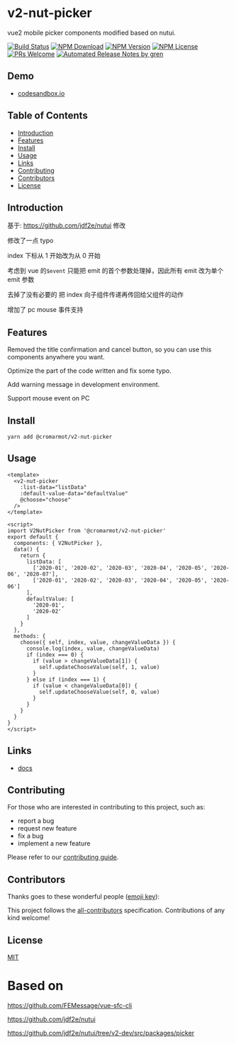 # v2-nut-picker

vue2 mobile picker components modified based on nutui.

[![Build Status](https://badgen.net/travis/cromarmot/v2-nut-picker/master)](https://travis-ci.com/cromarmot/v2-nut-picker)
[![NPM Download](https://badgen.net/npm/dm/@cromarmot/v2-nut-picker)](https://www.npmjs.com/package/@cromarmot/v2-nut-picker)
[![NPM Version](https://badge.fury.io/js/%40cromarmot%2Fv2-nut-picker.svg)](https://www.npmjs.com/package/@cromarmot/v2-nut-picker)
[![NPM License](https://badgen.net/npm/license/@cromarmot/v2-nut-picker)](https://github.com/cromarmot/v2-nut-picker/blob/master/LICENSE)
[![PRs Welcome](https://img.shields.io/badge/PRs-welcome-brightgreen.svg)](https://github.com/cromarmot/v2-nut-picker/pulls)
[![Automated Release Notes by gren](https://img.shields.io/badge/%F0%9F%A4%96-release%20notes-00B2EE.svg)](https://github-tools.github.io/github-release-notes/)

## Demo

- [codesandbox.io](https://codesandbox.io/s/late-glade-eyqgw?file=/src/App.vue)

## Table of Contents

- [Introduction](#introduction)
- [Features](#features)
- [Install](#install)
- [Usage](#usage)
- [Links](#links)
- [Contributing](#contributing)
- [Contributors](#contributors)
- [License](#license)

## Introduction

基于: https://github.com/jdf2e/nutui 修改

修改了一点 typo

index 下标从 1 开始改为从 0 开始

考虑到 vue 的`$event` 只能把 emit 的首个参数处理掉，因此所有 emit 改为单个 emit 参数

去掉了没有必要的 把 index 向子组件传递再传回给父组件的动作

增加了 pc mouse 事件支持

## Features

Removed the title confirmation and cancel button, so you can use this components anywhere you want.

Optimize the part of the code written and fix some typo.

Add warning message in development environment.

Support mouse event on PC

## Install

`yarn add @cromarmot/v2-nut-picker`

## Usage

```
<template>
  <v2-nut-picker
    :list-data="listData"
    :default-value-data="defaultValue"
    @choose="choose"
  />
</template>

<script>
import V2NutPicker from '@cromarmot/v2-nut-picker'
export default {
  components: { V2NutPicker },
  data() {
    return {
      listData: [
        ['2020-01', '2020-02', '2020-03', '2020-04', '2020-05', '2020-06', '2020-07'],
        ['2020-01', '2020-02', '2020-03', '2020-04', '2020-05', '2020-06']
      ],
      defaultValue: [
        '2020-01',
        '2020-02'
      ]
    }
  },
  methods: {
    choose({ self, index, value, changeValueData }) {
      console.log(index, value, changeValueData)
      if (index === 0) {
        if (value > changeValueData[1]) {
          self.updateChooseValue(self, 1, value)
        }
      } else if (index === 1) {
        if (value < changeValueData[0]) {
          self.updateChooseValue(self, 0, value)
        }
      }
    }
  }
}
</script>
```

## Links

- [docs](https://cromarmot.github.io/v2-nut-picker/)

## Contributing

For those who are interested in contributing to this project, such as:

- report a bug
- request new feature
- fix a bug
- implement a new feature

Please refer to our [contributing guide](https://github.com/FEMessage/.github/blob/master/CONTRIBUTING.md).

## Contributors

Thanks goes to these wonderful people ([emoji key](https://allcontributors.org/docs/en/emoji-key)):

<!-- ALL-CONTRIBUTORS-LIST:START - Do not remove or modify this section -->
<!-- prettier-ignore -->
<!-- ALL-CONTRIBUTORS-LIST:END -->

This project follows the [all-contributors](https://github.com/all-contributors/all-contributors) specification. Contributions of any kind welcome!

## License

[MIT](./LICENSE)

# Based on

https://github.com/FEMessage/vue-sfc-cli

https://github.com/jdf2e/nutui

https://github.com/jdf2e/nutui/tree/v2-dev/src/packages/picker
